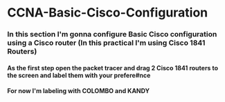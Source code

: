 # **CCNA-Basic-Cisco-Configuration**
### In this section I'm gonna configure Basic Cisco configuration using a Cisco router (In this practical I'm using Cisco 1841 Routers)

#### As the first step open the packet tracer and drag  2 Cisco 1841 routers to the screen and label them with your prefere#nce 
#### For now I'm labeling with **COLOMBO** and **KANDY**
